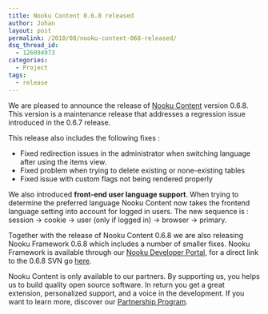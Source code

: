 ```yaml
---
title: Nooku Content 0.6.8 released
author: Johan
layout: post
permalink: /2010/08/nooku-content-068-released/
dsq_thread_id:
  - 126094973
categories:
  - Project
tags:
  - release
---
```

We are pleased to announce the release of [Nooku Content][1] version 0.6.8. This version is a maintenance release that addresses a regression issue introduced in the 0.6.7 release.

This release also includes the following fixes :

*   Fixed redirection issues in the administrator when switching language after using the items view.
*   Fixed problem when trying to delete existing or none-existing tables
*   Fixed issue with custom flags not being rendered properly

We also introduced **front-end user language support**. When trying to determine the preferred language Nooku Content now takes the frontend language setting into account for logged in users. The new sequence is : session -> cookie -> user (only if logged in) -> browser -> primary.

Together with the release of Nooku Content 0.6.8 we are also releasing Nooku Framework 0.6.8 which includes a number of smaller fixes. Nooku Framework is available through our [Nooku Developer Portal][2], for a direct link to the 0.6.8 SVN go [here][3].

Nooku Content is only available to our partners. By supporting us, you helps us to build quality open source software. In return you get a great extension, personalized support, and a voice in the development. If you want to learn more, discover our [Partnership Program][4].

 [1]: http://www.nooku.org/content
 [2]: http://code.nooku.org
 [3]: http://nooku.assembla.com/code/nooku-framework/subversion/nodes/tags
 [4]: http://www.nooku.org/partners/why.html